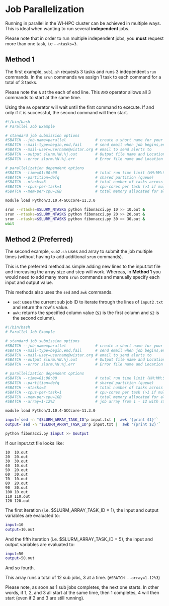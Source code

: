 # Job Parallelization

Running in parallel in the WI-HPC cluster can be achieved in multiple ways. This is ideal when wanting to run several **independent** jobs.

Please note that in order to run multiple independent jobs, you **must** request more than one task, i.e `--ntasks=3`.

## Method 1

The first example, `sub1.sh` requests 3 tasks and runs 3 independent `srun` commands. In the `srun` commands we assign 1 task to each command for a total of 3 tasks.

Please note the `&` at the each of end line. This `AND` operator allows all 3 commands to start at the same time.

Using the `&&` operator will wait until the first command to execute. If and only if it is successful, the second command will then start.

```bash
#!/bin/bash
# Parallel Job Example

# standard job submission options
#SBATCH --job-name=parallel             # create a short name for your job
#SBATCH --mail-type=begin,end,fail      # send email when job begins,ends,fails
#SBATCH --mail-user=username@wistar.org # email to send alerts to
#SBATCH --output slurm.%N.%j.out        # Output file name and Location
#SBATCH --error slurm.%N.%j.err         # Error file name and Location

# parallelization dependent options
#SBATCH --time=01:00:00                 # total run time limit (HH:MM:SS)
#SBATCH --partition=defq                # shared partition (queue)
#SBATCH --ntasks=3                      # total number of tasks across all nodes
#SBATCH --cpus-per-task=1               # cpu-cores per task (>1 if multi-threaded tasks)
#SBATCH --mem-per-cpu=1GB               # total memory allocated for all tasks

module load Python/3.10.4-GCCcore-11.3.0

srun --ntasks=$SLURM_NTASKS python fibonacci.py 10 >> 10.out &
srun --ntasks=$SLURM_NTASKS python fibonacci.py 20 >> 20.out &
srun --ntasks=$SLURM_NTASKS python fibonacci.py 30 >> 30.out &
wait
```

## Method 2 (Preferred)

The second example, `sub2.sh` uses and array to submit the job multiple times (without having to add additional `srun` commands).

This is the preferred method as simple adding new lines to the input.txt file and increasing the array size and step will work. Whereas, in **Method 1** you would need to add many more `srun` commands and manually specify each input and output value.

This methods also uses the `sed` and `awk` commands.
- `sed`: uses the current sub job ID to iterate through the lines of `input2.txt` and return the row's value.
- `awk`: returns the specified column value (`$1` is the first column and `$2` is the second column).

```bash
#!/bin/bash
# Parallel Job Example

# standard job submission options
#SBATCH --job-name=parallel             # create a short name for your job
#SBATCH --mail-type=begin,end,fail      # send email when job begins,ends,fails
#SBATCH --mail-user=username@wistar.org # email to send alerts to
#SBATCH --output slurm.%N.%j.out        # Output file name and Location
#SBATCH --error slurm.%N.%j.err         # Error file name and Location

# parallelization dependent options
#SBATCH --time=01:00:00                 # total run time limit (HH:MM:SS)
#SBATCH --partition=defq                # shared partition (queue)
#SBATCH --ntasks=3                      # total number of tasks across all nodes
#SBATCH --cpus-per-task=1               # cpu-cores per task (>1 if multi-threaded tasks)
#SBATCH --mem-per-cpu=1GB               # total memory allocated for all tasks
#SBATCH --array=1-12%3                  # job array from 1 - 12 with step 3 (3 sub jobs at a time)

module load Python/3.10.4-GCCcore-11.3.0

input=`sed -n "$SLURM_ARRAY_TASK_ID"p input.txt |  awk '{print $1}'`
output=`sed -n "$SLURM_ARRAY_TASK_ID"p input.txt |  awk '{print $2}'`

python fibonacci.py $input >> $output
```

If our input.txt file looks like:
```
10  10.out
20  20.out
30  30.out
40  10.out
50  20.out
60  30.out
70  10.out
80  20.out
90  30.out
100 10.out
110 110.out
120 120.out
```

The first iteration (i.e. $SLURM_ARRAY_TASK_ID = 1), the input and output variables are evaluated to:
```bash
input=10
output=10.out
```

And the fifth iteration (i.e. $SLURM_ARRAY_TASK_ID = 5), the input and output variables are evaluated to:
```bash
input=50
output=50.out
```

And so fourth.

This array runs a total of 12 sub jobs, 3 at a time. (`#SBATCH --array=1-12%3`)

Please note, as soon as 1 sub jobs completes, the next one starts. In other words, if 1, 2, and 3 all start at the same time, then 1 completes, 4 will then start (even if 2 and 3 are still running).

